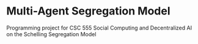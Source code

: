 # Multi-Agent Segregation Model
 Programming project for CSC 555 Social Computing and Decentralized AI on the Schelling Segregation Model
